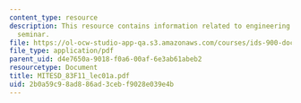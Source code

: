 ```yaml
---
content_type: resource
description: This resource contains information related to engineering systems doctoral
  seminar.
file: https://ol-ocw-studio-app-qa.s3.amazonaws.com/courses/ids-900-doctoral-seminar-in-engineering-systems-fall-2011/2b0a59c98ad886ad3cebf9028e039e4b_MITESD_83F11_lec01a.pdf
file_type: application/pdf
parent_uid: d4e7650a-9018-f0a6-00af-6e3ab61abeb2
resourcetype: Document
title: MITESD_83F11_lec01a.pdf
uid: 2b0a59c9-8ad8-86ad-3ceb-f9028e039e4b
---
```

